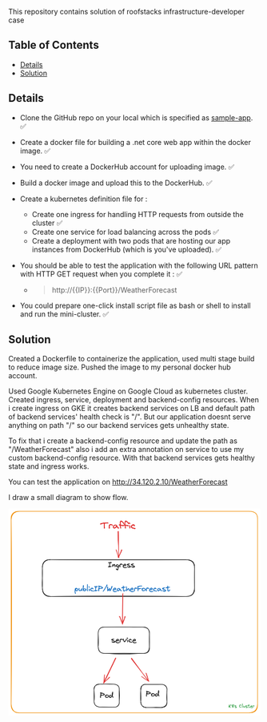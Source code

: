 This repository contains solution of roofstacks infrastructure-developer case

## Table of Contents
- [Details](#details)
- [Solution](#solution)

## Details
- Clone the GitHub repo on your local which is specified as [sample-app](sample-app/). ✅
- Create a docker file for building a .net core web app within the docker image. ✅
- You need to create a DockerHub account for uploading image. ✅
- Build a docker image and upload this to the DockerHub. ✅
- Create a kubernetes definition file for :
     - Create one ingress for handling HTTP requests from outside the cluster ✅
     - Create one service for load balancing across the pods ✅
     - Create a deployment with two pods that are hosting our app instances from DockerHub (which is you've uploaded). ✅
- You should be able to test the application with the following URL pattern with HTTP GET request when you complete it : ✅
     - > http://{{IP}}:{{Port}}/WeatherForecast

- You could prepare one-click install script file as bash or shell to install and run the mini-cluster. ✅

## Solution
Created a Dockerfile to containerize the application, used multi stage build to reduce image size. Pushed the image to my personal docker hub account.

Used Google Kubernetes Engine on Google Cloud as kubernetes cluster. Created ingress, service, deployment and backend-config resources. When i create ingress on GKE it creates backend services on LB and default path of backend services' health check is "/". But our application doesnt serve anything on path "/" so our backend services gets unhealthy state.

To fix that i create a backend-config resource and update the path as "/WeatherForecast" also i add an extra annotation on service to use my custom backend-config resource. With that backend services gets healthy state and ingress works.

You can test the application on http://34.120.2.10/WeatherForecast

I draw a small diagram to show flow. 

![Diagram](diagram.png)